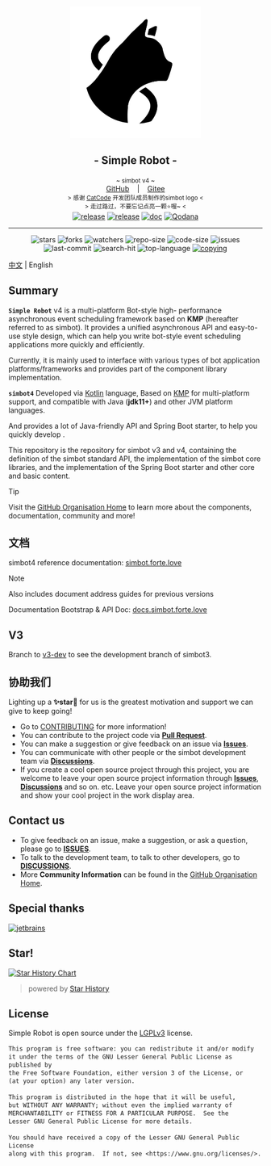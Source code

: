 <!--suppress HtmlDeprecatedAttribute -->
<div align="center">
<a href="https://simbot.forte.love/">
<picture>
  <source media="(prefers-color-scheme: dark)" srcset=".simbot/logo-dark.svg">
  <source media="(prefers-color-scheme: light)" srcset=".simbot/logo.svg">
  <img alt="simbot logo" src=".simbot/logo.svg" width="260" />
</picture>
</a>
<h2>
    - Simple Robot -
</h2>
<small>
    ~ simbot v4 ~      
</small>
<br>
    <span>
        <a href="https://github.com/simple-robot/simpler-robot" target="_blank">GitHub</a>
    </span> 
    &nbsp;&nbsp; | &nbsp;&nbsp;
    <span>
        <a href="https://gitee.com/simple-robot/simpler-robot" target="_blank">Gitee</a>
    </span> <br />
    <small> &gt; 感谢 <a href="https://github.com/ForteScarlet/CatCode" target="_blank">CatCode</a> 开发团队成员制作的simbot logo &lt; </small>
    <br>
    <small> &gt; 走过路过，不要忘记点亮一颗⭐喔~ &lt; </small> 
    <br>
   <a href="https://github.com/simple-robot/simpler-robot/releases/latest"><img alt="release" src="https://img.shields.io/github/v/release/simple-robot/simpler-robot" /></a>
<a href="https://repo1.maven.org/maven2/love/forte/simbot/simbot-api/" target="_blank">
  <img alt="release" src="https://img.shields.io/maven-central/v/love.forte.simbot/simbot-api" /></a>
<a href="https://simbot.forte.love" target="_blank">
  <img alt="doc" src="https://img.shields.io/badge/doc-simbot-brightgreen" /></a>
<a href="https://qodana.cloud/projects/p9mmM/reports/79Xen" target="_blank">
  <img alt="Qodana" src="https://github.com/simple-robot/simpler-robot/actions/workflows/qodana_code_quality.yml/badge.svg" /></a>
   <hr>
   <img alt="stars" src="https://img.shields.io/github/stars/simple-robot/simpler-robot" />
   <img alt="forks" src="https://img.shields.io/github/forks/simple-robot/simpler-robot" />
   <img alt="watchers" src="https://img.shields.io/github/watchers/simple-robot/simpler-robot" />
   <img alt="repo-size" src="https://img.shields.io/github/repo-size/simple-robot/simpler-robot" />
   <img alt="code-size" src="https://img.shields.io/github/languages/code-size/simple-robot/simpler-robot" />
   
   <img alt="issues" src="https://img.shields.io/github/issues-closed/simple-robot/simpler-robot?color=green" />
   <img alt="last-commit" src="https://img.shields.io/github/last-commit/simple-robot/simpler-robot" />
   <img alt="search-hit" src="https://img.shields.io/github/search/simple-robot/simpler-robot/simbot" />
   <img alt="top-language" src="https://img.shields.io/github/languages/top/simple-robot/simpler-robot" />
<a href="./COPYING"><img alt="copying" src="https://img.shields.io/github/license/simple-robot/simpler-robot" /></a>

<br>

</div>

[中文](README.md) | English

## Summary

**`Simple Robot`** v4 is a multi-platform Bot-style high-
performance asynchronous event scheduling framework based on 
**KMP** (hereafter referred to as simbot).
It provides a unified asynchronous API and easy-to-use style design, 
which can help you write bot-style event scheduling applications 
more quickly and efficiently.

Currently, it is mainly used to interface with various types of 
bot application platforms/frameworks and provides part of 
the component library implementation.

**`simbot4`** Developed via [Kotlin](https://kotlinlang.org/) language,
Based on [KMP](https://kotlinlang.org/docs/multiplatform.html) for 
multi-platform support, and compatible with Java (**jdk11+**) and 
other JVM platform languages.

And provides a lot of Java-friendly API and Spring Boot starter, 
to help you quickly develop .

This repository is the repository for simbot v3 and v4, containing 
the definition of the simbot standard API, the implementation of 
the simbot core libraries, and the implementation of the Spring Boot starter 
and other core and basic content.

> [!tip]
> Visit the [GitHub Organisation Home](https://github.com/simple-robot/) 
> to learn more about the components, documentation, community and more!

## 文档

simbot4 reference documentation: [simbot.forte.love][doc-homepage]

> [!note]
> Also includes document address guides for previous versions

Documentation Bootstrap & API Doc: [docs.simbot.forte.love](https://docs.simbot.forte.love)

## V3

Branch to [v3-dev](https://github.com/simple-robot/simpler-robot/tree/v3-dev) 
to see the development branch of simbot3.

## 协助我们
Lighting up a **✨star🌟** for us is the greatest motivation and support we can give to keep going!

- Go to [CONTRIBUTING](docs/CONTRIBUTING.md) for more information!
- You can contribute to the project code via [**Pull Request**][pr].
- You can make a suggestion or give feedback on an issue via [**Issues**][issues].
- You can communicate with other people or the simbot development team via [**Discussions**][discussions].
- If you create a cool open source project through this project, 
  you are welcome to leave your open source project information through [**Issues**][issues], [**Discussions**][discussions] and so on.
  etc. Leave your open source project information and show your cool project in the work display area.

## Contact us
- To give feedback on an issue, make a suggestion, or ask a question, please go to [**ISSUES**][issues].
- To talk to the development team, to talk to other developers, go to [**DISCUSSIONS**][discussions].
- More **Community Information** can be found in the [GitHub Organisation Home](https://github.com/simple-robot/).

[pr]: https://github.com/simple-robot/simpler-robot/pulls
[issues]: https://github.com/simple-robot/simpler-robot/issues
[discussions]: https://github.com/orgs/simple-robot/discussions


## Special thanks

<a href="https://www.jetbrains.com/?from=simpler-robot">
<img src="https://resources.jetbrains.com/storage/products/company/brand/logos/jetbrains.png" width="200" alt="jetbrains" />
</a>

[jetbrains]: https://www.jetbrains.com/?from=simpler-robot

## Star!

[![Star History Chart](https://api.star-history.com/svg?repos=simple-robot/simpler-robot&type=Date)](https://star-history.com/#simple-robot/simpler-robot&Date)

> powered by [Star History](https://star-history.com)

## License

Simple Robot is open source under the [LGPLv3](https://www.gnu.org/licenses/#LGPL) license.

```
This program is free software: you can redistribute it and/or modify
it under the terms of the GNU Lesser General Public License as published by 
the Free Software Foundation, either version 3 of the License, or
(at your option) any later version.

This program is distributed in the hope that it will be useful,
but WITHOUT ANY WARRANTY; without even the implied warranty of
MERCHANTABILITY or FITNESS FOR A PARTICULAR PURPOSE.  See the
Lesser GNU General Public License for more details.

You should have received a copy of the Lesser GNU General Public License 
along with this program.  If not, see <https://www.gnu.org/licenses/>.
```

[doc-homepage]: https://simbot.forte.love/
